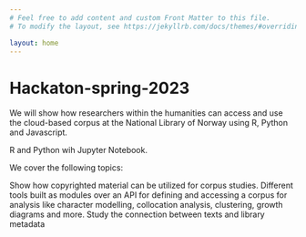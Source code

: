```yaml
---
# Feel free to add content and custom Front Matter to this file.
# To modify the layout, see https://jekyllrb.com/docs/themes/#overriding-theme-defaults

layout: home
---
```

# Hackaton-spring-2023

We will show how researchers within the humanities can access and use the cloud-based corpus at the National Library of Norway using R, Python and Javascript. 

R and Python wih Jupyter Notebook.

We cover the following topics:

Show how copyrighted material can be utilized for corpus studies.
Different tools built as modules over an API for defining and accessing a corpus for analysis like character modelling, collocation analysis, clustering, growth diagrams and more.
Study the connection between texts and library metadata
